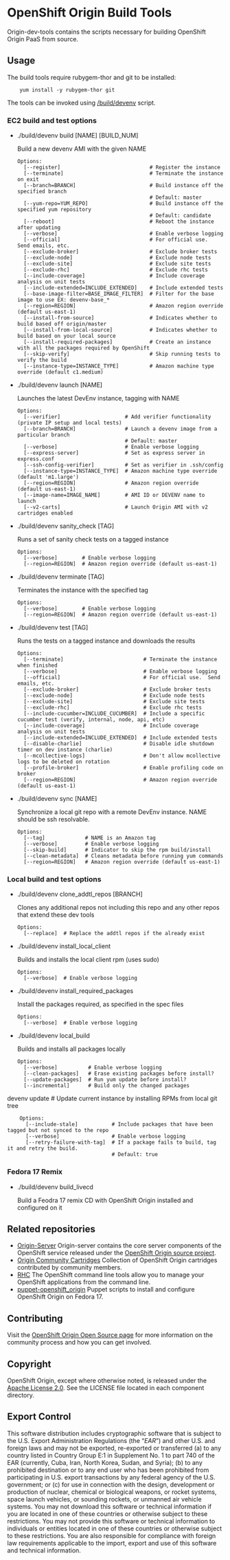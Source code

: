# OpenShift Origin Build Tools

Origin-dev-tools contains the scripts necessary for building OpenShift Origin PaaS from source. 

## Usage

The build tools require rubygem-thor and git to be installed:

		yum install -y rubygem-thor git

The tools can be invoked using [/build/devenv](https://github.com/openshift/origin-dev-tools/blob/master/build/devenv) script.

### EC2 build and test options

  * ./build/devenv build [NAME] [BUILD_NUM]

	Build a new devenv AMI with the given NAME

		Options:
		  [--register]                             # Register the instance
		  [--terminate]                            # Terminate the instance on exit
		  [--branch=BRANCH]                        # Build instance off the specified branch
		                                           # Default: master
		  [--yum-repo=YUM_REPO]                    # Build instance off the specified yum repository
		                                           # Default: candidate
		  [--reboot]                               # Reboot the instance after updating
		  [--verbose]                              # Enable verbose logging
		  [--official]                             # For official use.  Send emails, etc.
		  [--exclude-broker]                       # Exclude broker tests
		  [--exclude-node]                         # Exclude node tests
		  [--exclude-site]                         # Exclude site tests
		  [--exclude-rhc]                          # Exclude rhc tests
		  [--include-coverage]                     # Include coverage analysis on unit tests
		  [--include-extended=INCLUDE_EXTENDED]    # Include extended tests
		  [--base-image-filter=BASE_IMAGE_FILTER]  # Filter for the base image to use EX: devenv-base_*
		  [--region=REGION]                        # Amazon region override (default us-east-1)
		  [--install-from-source]                  # Indicates whether to build based off origin/master
		  [--install-from-local-source]            # Indicates whether to build based on your local source
		  [--install-required-packages]            # Create an instance with all the packages required by OpenShift
		  [--skip-verify]                          # Skip running tests to verify the build
		  [--instance-type=INSTANCE_TYPE]          # Amazon machine type override (default c1.medium)

  * ./build/devenv launch [NAME]

	Launches the latest DevEnv instance, tagging with NAME

		Options:
		  [--verifier]                     # Add verifier functionality (private IP setup and local tests)
		  [--branch=BRANCH]                # Launch a devenv image from a particular branch
		                                   # Default: master
		  [--verbose]                      # Enable verbose logging
		  [--express-server]               # Set as express server in express.conf
		  [--ssh-config-verifier]          # Set as verifier in .ssh/config
		  [--instance-type=INSTANCE_TYPE]  # Amazon machine type override (default 'm1.large')
		  [--region=REGION]                # Amazon region override (default us-east-1)
		  [--image-name=IMAGE_NAME]        # AMI ID or DEVENV name to launch
		  [--v2-carts]                     # Launch Origin AMI with v2 cartridges enabled

  * ./build/devenv sanity_check [TAG]

	Runs a set of sanity check tests on a tagged instance

		Options:
		  [--verbose]        # Enable verbose logging
		  [--region=REGION]  # Amazon region override (default us-east-1)

  * ./build/devenv terminate [TAG]

	Terminates the instance with the specified tag

		Options:
		  [--verbose]        # Enable verbose logging
		  [--region=REGION]  # Amazon region override (default us-east-1)

  * ./build/devenv test [TAG]

	Runs the tests on a tagged instance and downloads the results

		Options:
		  [--terminate]                          # Terminate the instance when finished
		  [--verbose]                            # Enable verbose logging
		  [--official]                           # For official use.  Send emails, etc.
		  [--exclude-broker]                     # Exclude broker tests
		  [--exclude-node]                       # Exclude node tests
		  [--exclude-site]                       # Exclude site tests
		  [--exclude-rhc]                        # Exclude rhc tests
		  [--include-cucumber=INCLUDE_CUCUMBER]  # Include a specific cucumber test (verify, internal, node, api, etc)
		  [--include-coverage]                   # Include coverage analysis on unit tests
		  [--include-extended=INCLUDE_EXTENDED]  # Include extended tests
		  [--disable-charlie]                    # Disable idle shutdown timer on dev instance (charlie)
		  [--mcollective-logs]                   # Don't allow mcollective logs to be deleted on rotation
		  [--profile-broker]                     # Enable profiling code on broker
		  [--region=REGION]                      # Amazon region override (default us-east-1)

  * ./build/devenv sync [NAME]

	Synchronize a local git repo with a remote DevEnv instance. NAME should be ssh resolvable.

		Options:
		  [--tag]             # NAME is an Amazon tag
		  [--verbose]         # Enable verbose logging
		  [--skip-build]      # Indicator to skip the rpm build/install
		  [--clean-metadata]  # Cleans metadata before running yum commands
		  [--region=REGION]   # Amazon region override (default us-east-1)

### Local build and test options
	
  * ./build/devenv clone_addtl_repos [BRANCH]

	Clones any additional repos not including this repo and any other repos that extend these dev tools
	
		Options:
		  [--replace]  # Replace the addtl repos if the already exist

  * ./build/devenv install_local_client

	Builds and installs the local client rpm (uses sudo)
	
		Options:
		  [--verbose]  # Enable verbose logging

  * ./build/devenv install_required_packages

	Install the packages required, as specified in the spec files
	
		Options:
		  [--verbose]  # Enable verbose logging

  * ./build/devenv local_build

	Builds and installs all packages locally
	
		Options:
		  [--verbose]          # Enable verbose logging
		  [--clean-packages]   # Erase existing packages before install?
		  [--update-packages]  # Run yum update before install?
		  [--incremental]      # Build only the changed packages

  devenv update                     # Update current instance by installing RPMs from local git tree

		Options:
		  [--include-stale]           # Include packages that have been tagged but not synced to the repo
		  [--verbose]                 # Enable verbose logging
		  [--retry-failure-with-tag]  # If a package fails to build, tag it and retry the build.
		                              # Default: true


### Fedora 17 Remix

  * ./build/devenv build_livecd

	Build a Feodra 17 remix CD with OpenShift Origin installed and configured on it


## Related repositories

 * [Origin-Server](https://github.com/openshift/origin-server) Origin-server contains the core server components of the OpenShift service released under the [OpenShift Origin source
project](https://openshift.redhat.com/community/open-source).
 * [Origin Community Cartridges](https://github.com/openshift/origin-community-cartridges) Collection of OpenShift Origin cartridges contributed by community members.
 * [RHC](https://github.com/openshift/rhc) The OpenShift command line tools allow you to manage your OpenShift applications from the command line.
 * [puppet-openshift_origin](https://github.com/openshift/puppet-openshift_origin) Puppet scripts to install and configure OpenShift Origin on Fedora 17.

## Contributing

Visit the [OpenShift Origin Open Source
page](https://openshift.redhat.com/community/open-source) for more
information on the community process and how you can get involved.


## Copyright

OpenShift Origin, except where otherwise noted, is released under the
[Apache License 2.0](http://www.apache.org/licenses/LICENSE-2.0.html).
See the LICENSE file located in each component directory.

## Export Control

This software distribution includes cryptographic software that is
subject to the U.S. Export Administration Regulations (the “*EAR*”) and
other U.S. and foreign laws and may not be exported, re-exported or
transferred (a) to any country listed in Country Group E:1 in Supplement
No. 1 to part 740 of the EAR (currently, Cuba, Iran, North Korea, Sudan,
and Syria); (b) to any prohibited destination or to any end user who has
been prohibited from participating in U.S. export transactions by any
federal agency of the U.S. government; or (c) for use in connection with
the design, development or production of nuclear, chemical or biological
weapons, or rocket systems, space launch vehicles, or sounding rockets,
or unmanned air vehicle systems. You may not download this software or
technical information if you are located in one of these countries or
otherwise subject to these restrictions. You may not provide this
software or technical information to individuals or entities located in
one of these countries or otherwise subject to these restrictions. You
are also responsible for compliance with foreign law requirements
applicable to the import, export and use of this software and technical
information.